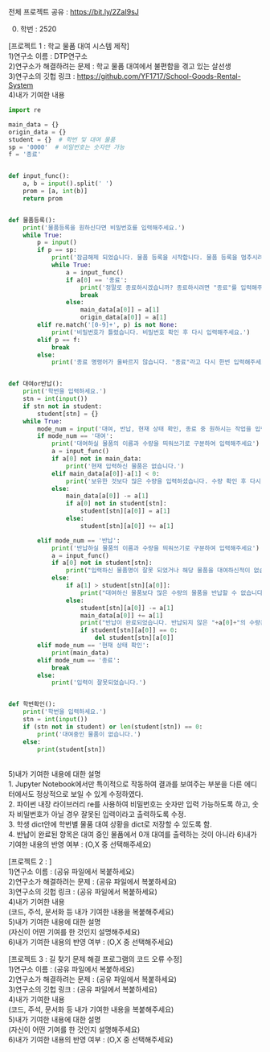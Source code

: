 전체 프로젝트 공유 : https://bit.ly/2ZaI9sJ<br>

0. 학번 : 2520<br>

[프로젝트 1 : 학교 물품 대여 시스템 제작]<br>
1)연구소 이름 : DTP연구소<br>
2)연구소가 해결하려는 문제 : 학교 물품 대여에서 불편함을 겪고 있는 살선생<br>
3)연구소의 깃헙 링크 : https://github.com/YF1717/School-Goods-Rental-System<br>
4)내가 기여한 내용<br>
```python
import re

main_data = {}
origin_data = {}
student = {}  # 학번 및 대여 물품
sp = '0000'  # 비밀번호는 숫자만 가능
f = '종료'


def input_func():
    a, b = input().split(' ')
    prom = [a, int(b)]
    return prom


def 물품등록():
    print('물품등록을 원하신다면 비밀번호를 입력해주세요.')
    while True:
        p = input()
        if p == sp:
            print('잠금해제 되었습니다. 물품 등록을 시작합니다. 물품 등록을 멈추시려면 "종료 0"을 입력해주세요.')
            while True:
                a = input_func()
                if a[0] == '종료':
                    print('정말로 종료하시겠습니까? 종료하시려면 "종료"를 입력해주세요.')
                    break
                else:
                    main_data[a[0]] = a[1]
                    origin_data[a[0]] = a[1]
        elif re.match('[0-9]+', p) is not None:
            print('비밀번호가 틀렸습니다. 비밀번호 확인 후 다시 입력해주세요.')
        elif p == f:
            break
        else:
            print('종료 명령어가 올바르지 않습니다. "종료"라고 다시 한번 입력해주세요.')


def 대여or반납():
    print('학번을 입력하세요.')
    stn = int(input())
    if stn not in student:
        student[stn] = {}
    while True:
        mode_num = input('대여, 반납, 현재 상태 확인, 종료 중 원하시는 작업을 입력하세요.\n')
        if mode_num == '대여':
            print('대여하실 물품의 이름과 수량을 띄워쓰기로 구분하여 입력해주세요')
            a = input_func()
            if a[0] not in main_data:
                print('현재 입력하신 물품은 없습니다.')
            elif main_data[a[0]]-a[1] < 0:
                print('보유한 것보다 많은 수량을 입력하셨습니다. 수량 확인 후 다시 입력해주세요.')
            else:
                main_data[a[0]] -= a[1]
                if a[0] not in student[stn]:
                    student[stn][a[0]] = a[1]
                else:
                    student[stn][a[0]] += a[1]

        elif mode_num == '반납':
            print('반납하실 물품의 이름과 수량을 띄워쓰기로 구분하여 입력해주세요')
            a = input_func()
            if a[0] not in student[stn]:
                print("입력하신 물품명이 잘못 되었거나 해당 물품을 대여하신적이 없습니다. 물품을 다시 한번 입력해주세요.")
            else:
                if a[1] > student[stn][a[0]]:
                    print("대여하신 물품보다 많은 수량의 물품을 반납할 수 없습니다. 수량을 다시 한번 확인해주세요.")
                else:
                    student[stn][a[0]] -= a[1]
                    main_data[a[0]] += a[1]
                    print("반납이 완료되었습니다. 반납되지 않은 "+a[0]+"의 수량은 "+str(student[stn][a[0]])+"개 입니다.")
                    if student[stn][a[0]] == 0:
                        del student[stn][a[0]]
        elif mode_num == '현재 상태 확인':
            print(main_data)
        elif mode_num == '종료':
            break
        else:
            print('입력이 잘못되었습니다.')


def 학번확인():
    print('학번을 입력하세요.')
    stn = int(input())
    if (stn not in student) or len(student[stn]) == 0:
        print('대여중인 물품이 없습니다.')
    else:
        print(student[stn])
```
<br>
5)내가 기여한 내용에 대한 설명<br>
1. Jupyter Notebook에서만 특이적으로 작동하여 결과를 보여주는 부분을 다른 에디터에서도 정상적으로 보일 수 있게 수정하였다.<br>
2. 파이썬 내장 라이브러리 re를 사용하여 비밀번호는 숫자만 입력 가능하도록 하고, 숫자 비밀번호가 아닐 경우 잘못된 입력이라고 출력하도록 수정.<br>
3. 학생 dict안에 학번별 물품 대여 상황을 dict로 저장할 수 있도록 함.<br>
4. 반납이 완료된 항목은 대여 중인 물품에서 0개 대여를 출력하는 것이 아니라
6)내가 기여한 내용의 반영 여부 : (O,X 중 선택해주세요)<br>

[프로젝트 2 : ]<br>
1)연구소 이름 : (공유 파일에서 복붙하세요)<br>
2)연구소가 해결하려는 문제 : (공유 파일에서 복붙하세요)<br>
3)연구소의 깃헙 링크 : (공유 파일에서 복붙하세요)<br>
4)내가 기여한 내용<br>
(코드, 주석, 문서화 등 내가 기여한 내용을 복붙해주세요)<br>
5)내가 기여한 내용에 대한 설명<br>
(자신이 어떤 기여를 한 것인지 설명해주세요)<br>
6)내가 기여한 내용의 반영 여부 : (O,X 중 선택해주세요)<br>

[프로젝트 3 : 길 찾기 문제 해결 프로그램의 코드 오류 수정]<br>
1)연구소 이름 : (공유 파일에서 복붙하세요)<br>
2)연구소가 해결하려는 문제 : (공유 파일에서 복붙하세요)<br>
3)연구소의 깃헙 링크 : (공유 파일에서 복붙하세요)<br>
4)내가 기여한 내용<br>
(코드, 주석, 문서화 등 내가 기여한 내용을 복붙해주세요)<br>
5)내가 기여한 내용에 대한 설명<br>
(자신이 어떤 기여를 한 것인지 설명해주세요)<br>
6)내가 기여한 내용의 반영 여부 : (O,X 중 선택해주세요)<br>
